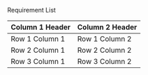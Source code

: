 Requirement List


| Column 1 Header | Column 2 Header |
| --------------- | --------------- |
| Row 1 Column 1 | Row 1 Column 2 |
| Row 2 Column 1 | Row 2 Column 2 | 
| Row 3 Column 1 | Row 3 Column 2 | 
